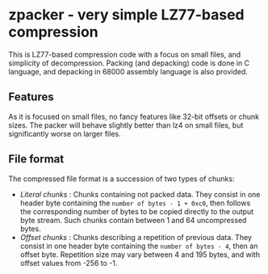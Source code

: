 # zpacker - very simple LZ77-based compression

This is LZ77-based compression code with a focus on small files, and simplicity
of decompression. Packing (and depacking) code is done in C language, and
depacking in 68000 assembly language is also provided.

## Features

As it is focused on small files, no fancy features like 32-bit offsets or chunk
sizes. The packer will behave slightly better than lz4 on small files, but
significantly worse on larger files.

## File format

The compressed file format is a succession of two types of chunks:

 - _Literal chunks_ : Chunks containing not packed data. They consist in one header byte containing the `number of bytes - 1 + 0xc0`, then follows the corresponding number of bytes to be copied directly to the output byte stream. Such chunks contain between 1 and 64 uncompressed bytes.
 - _Offset chunks_ : Chunks describing a repetition of previous data. They consist in one header byte containing the `number of bytes - 4`, then an offset byte. Repetition size may vary between 4 and 195 bytes, and with offset values from -256 to -1.

